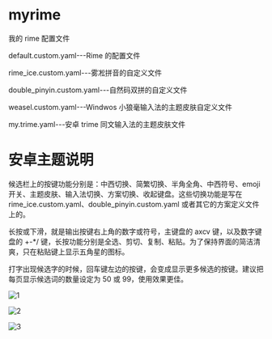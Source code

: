 # myrime

我的 rime 配置文件

default.custom.yaml---Rime 的配置文件

rime_ice.custom.yaml---雾凇拼音的自定义文件

double_pinyin.custom.yaml---自然码双拼的自定义文件

weasel.custom.yaml---Windwos 小狼毫输入法的主题皮肤自定义文件

my.trime.yaml---安卓 trime 同文输入法的主题皮肤文件

# 安卓主题说明

候选栏上的按键功能分别是：中西切换、简繁切换、半角全角、中西符号、emoji开关、主题皮肤、输入法切换、方案切换、收起键盘。这些切换功能是写在 rime_ice.custom.yaml、double_pinyin.custom.yaml 或者其它的方案定义文件上的。

长按或下滑，就是输出按键右上角的数字或符号，主键盘的 axcv 键，以及数字键盘的 +-*/ 键，长按功能分别是全选、剪切、复制、粘贴。为了保持界面的简洁清爽，只在粘贴键上显示五角星的图标。

打字出现候选字的时候，回车键左边的按键，会变成显示更多候选的按键。建议把每页显示候选词的数量设定为 50 或 99，使用效果更佳。



![1](https://github.com/chwt163/mytrime/assets/70951194/14a3f8cf-b3b8-46b0-a019-b3f16b4fbc75)


![2](https://github.com/chwt163/mytrime/assets/70951194/ca3e5f45-aee0-4662-ac70-d708386835ef)


![3](https://github.com/chwt163/mytrime/assets/70951194/7775f3bb-4d3b-495f-a62f-c4c890168489)


